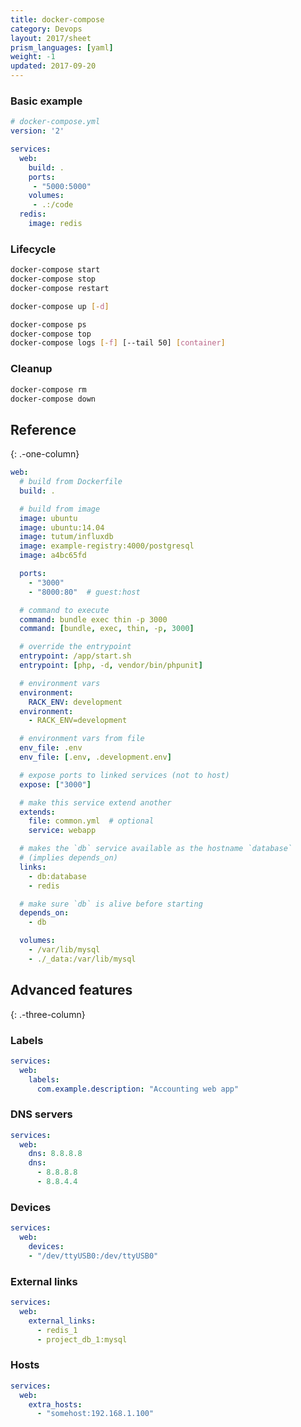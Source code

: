 ```yaml
---
title: docker-compose
category: Devops
layout: 2017/sheet
prism_languages: [yaml]
weight: -1
updated: 2017-09-20
---
```


### Basic example

```yaml
# docker-compose.yml
version: '2'

services:
  web:
    build: .
    ports:
     - "5000:5000"
    volumes:
     - .:/code
  redis:
    image: redis
```

### Lifecycle

```sh
docker-compose start
docker-compose stop
docker-compose restart
```

```sh
docker-compose up [-d]
```

```sh
docker-compose ps
docker-compose top
docker-compose logs [-f] [--tail 50] [container]
```

### Cleanup

```sh
docker-compose rm
docker-compose down
```

## Reference
{: .-one-column}

```yaml
web:
  # build from Dockerfile
  build: .

  # build from image
  image: ubuntu
  image: ubuntu:14.04
  image: tutum/influxdb
  image: example-registry:4000/postgresql
  image: a4bc65fd

  ports:
    - "3000"
    - "8000:80"  # guest:host

  # command to execute
  command: bundle exec thin -p 3000
  command: [bundle, exec, thin, -p, 3000]

  # override the entrypoint
  entrypoint: /app/start.sh
  entrypoint: [php, -d, vendor/bin/phpunit]

  # environment vars
  environment:
    RACK_ENV: development
  environment:
    - RACK_ENV=development

  # environment vars from file
  env_file: .env
  env_file: [.env, .development.env]

  # expose ports to linked services (not to host)
  expose: ["3000"]

  # make this service extend another
  extends:
    file: common.yml  # optional
    service: webapp

  # makes the `db` service available as the hostname `database`
  # (implies depends_on)
  links:
    - db:database
    - redis

  # make sure `db` is alive before starting
  depends_on:
    - db

  volumes:
    - /var/lib/mysql
    - ./_data:/var/lib/mysql
```

## Advanced features
{: .-three-column}

### Labels

```yaml
services:
  web:
    labels:
      com.example.description: "Accounting web app"
```

### DNS servers

```yaml
services:
  web:
    dns: 8.8.8.8
    dns:
      - 8.8.8.8
      - 8.8.4.4
```

### Devices

```yaml
services:
  web:
    devices:
    - "/dev/ttyUSB0:/dev/ttyUSB0"
```

### External links

```yaml
services:
  web:
    external_links:
      - redis_1
      - project_db_1:mysql
```

### Hosts

```yaml
services:
  web:
    extra_hosts:
      - "somehost:192.168.1.100"
```
